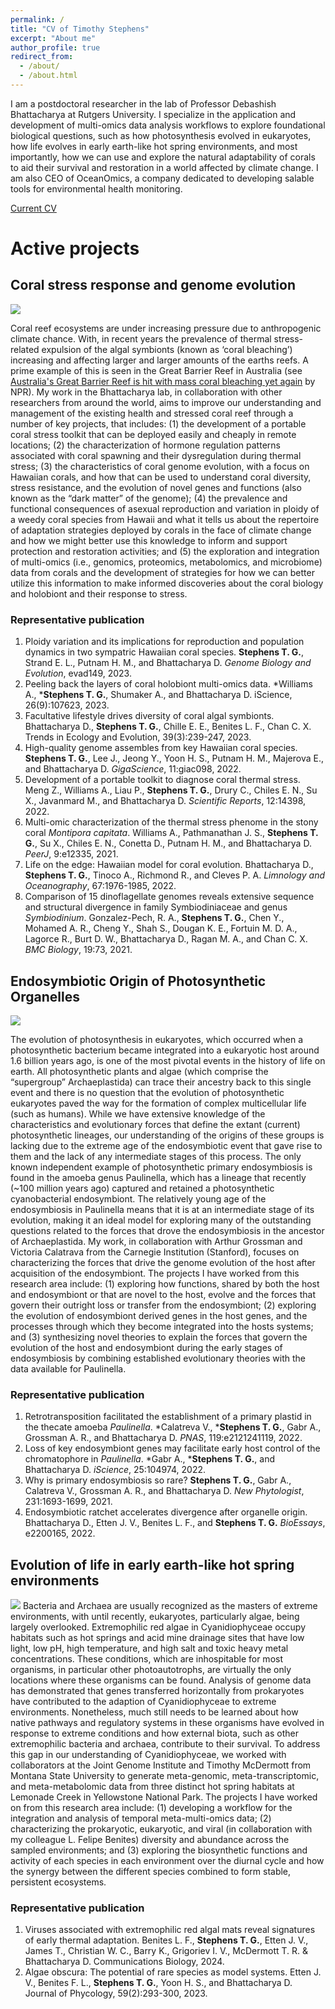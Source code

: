 ```yaml
---
permalink: /
title: "CV of Timothy Stephens"
excerpt: "About me"
author_profile: true
redirect_from: 
  - /about/
  - /about.html
---
```


I am a postdoctoral researcher in the lab of Professor Debashish Bhattacharya at Rutgers University. I specialize in the application and development of multi-omics data analysis workflows to explore foundational biological questions, such as how photosynthesis evolved in eukaryotes, how life evolves in early earth-like hot spring environments, and most importantly, how we can use and explore the natural adaptability of corals to aid their survival and restoration in a world affected by climate change. I am also CEO of OceanOmics, a company dedicated to developing salable tools for environmental health monitoring.

<a href="cv/Timothy_Stephens_CV.pdf " target="_blank">Current CV</a>

Active projects
======

Coral stress response and genome evolution
------
![](images/coral_reef_1.jpg)

Coral reef ecosystems are under increasing pressure due to anthropogenic climate chance. With, in recent years the prevalence of thermal stress-related expulsion of the algal symbionts (known as ‘coral bleaching’) increasing and affecting larger and larger amounts of the earths reefs. A prime example of this is seen in the Great Barrier Reef in Australia (see <a href="https://www.npr.org/2022/03/26/1088886918/australia-great-barrier-reef-coral-bleaching-climate" target="_blank">Australia's Great Barrier Reef is hit with mass coral bleaching yet again</a> by NPR). My work in the Bhattacharya lab, in collaboration with other researchers from around the world, aims to improve our understanding and management of the existing health and stressed coral reef through a number of key projects, that includes: (1) the development of a portable coral stress toolkit that can be deployed easily and cheaply in remote locations; (2) the characterization of hormone regulation patterns associated with coral spawning and their dysregulation during thermal stress; (3) the characteristics of coral genome evolution, with a focus on Hawaiian corals, and how that can be used to understand coral diversity, stress resistance, and the evolution of novel genes and functions (also known as the “dark matter” of the genome); (4) the prevalence and functional consequences of asexual reproduction and variation in ploidy of a weedy coral species from Hawaii and what it tells us about the repertoire of adaptation strategies deployed by corals in the face of climate change and how we might better use this knowledge to inform and support protection and restoration activities; and (5) the exploration and integration of multi-omics (i.e., genomics, proteomics, metabolomics, and microbiome) data from corals and the development of strategies for how we can better utilize this information to make informed discoveries about the coral biology and holobiont and their response to stress.

### Representative publication
1. Ploidy variation and its implications for reproduction and population dynamics in two sympatric Hawaiian coral species. **Stephens T. G.**, Strand E. L., Putnam H. M., and Bhattacharya D. *Genome Biology and Evolution*, evad149, 2023.
2. Peeling back the layers of coral holobiont multi-omics data. \*Williams A., \***Stephens T. G.**, Shumaker A., and Bhattacharya D. iScience, 26(9):107623, 2023.
3. Facultative lifestyle drives diversity of coral algal symbionts. Bhattacharya D., **Stephens T. G.**, Chille E. E., Benites L. F., Chan C. X. Trends in Ecology and Evolution, 39(3):239-247, 2023.
4. High-quality genome assembles from key Hawaiian coral species. **Stephens T. G.**, Lee J., Jeong Y., Yoon H. S., Putnam H. M., Majerova E., and Bhattacharya D. *GigaScience*, 11:giac098, 2022.
5. Development of a portable toolkit to diagnose coral thermal stress. Meng Z., Williams A., Liau P., **Stephens T. G.**, Drury C., Chiles E. N., Su X., Javanmard M., and Bhattacharya D. *Scientific Reports*, 12:14398, 2022.
6. Multi-omic characterization of the thermal stress phenome in the stony coral *Montipora capitata*. Williams A., Pathmanathan J. S., **Stephens T. G.**, Su X., Chiles E. N., Conetta D., Putnam H. M., and Bhattacharya D. *PeerJ*, 9:e12335, 2021.
7. Life on the edge: Hawaiian model for coral evolution. Bhattacharya D., **Stephens T. G.**, Tinoco A., Richmond R., and Cleves P. A. *Limnology and Oceanography*, 67:1976-1985, 2022.
8. Comparison of 15 dinoflagellate genomes reveals extensive sequence and structural divergence in family Symbiodiniaceae and genus *Symbiodinium*. Gonzalez-Pech, R. A., **Stephens T. G.**, Chen Y., Mohamed A. R., Cheng Y., Shah S., Dougan K. E., Fortuin M. D. A., Lagorce R., Burt D. W., Bhattacharya D., Ragan M. A., and Chan C. X. *BMC Biology*, 19:73, 2021.



Endosymbiotic Origin of Photosynthetic Organelles
------
![](images/Paulinella_20230817.png)

The evolution of photosynthesis in eukaryotes, which occurred when a photosynthetic bacterium became integrated into a eukaryotic host around 1.6 billion years ago, is one of the most pivotal events in the history of life on earth. All photosynthetic plants and algae (which comprise the “supergroup” Archaeplastida) can trace their ancestry back to this single event and there is no question that the evolution of photosynthetic eukaryotes paved the way for the formation of complex multicellular life (such as humans). While we have extensive knowledge of the characteristics and evolutionary forces that define the extant (current) photosynthetic lineages, our understanding of the origins of these groups is lacking due to the extreme age of the endosymbiotic event that gave rise to them and the lack of any intermediate stages of this process. The only known independent example of photosynthetic primary endosymbiosis is found in the amoeba genus Paulinella, which has a lineage that recently (~100 million years ago) captured and retained a photosynthetic cyanobacterial endosymbiont. The relatively young age of the endosymbiosis in Paulinella means that it is at an intermediate stage of its evolution, making it an ideal model for exploring many of the outstanding questions related to the forces that drove the endosymbiosis in the ancestor of Archaeplastida. My work, in collaboration with Arthur Grossman and Victoria Calatrava from the Carnegie Institution (Stanford), focuses on characterizing the forces that drive the genome evolution of the host after acquisition of the endosymbiont. The projects I have worked from this research area include: (1) exploring how functions, shared by both the host and endosymbiont or that are novel to the host, evolve and the forces that govern their outright loss or transfer from the endosymbiont; (2) exploring the evolution of endosymbiont derived genes in the host genes, and the processes through which they become integrated into the hosts systems; and (3) synthesizing novel theories to explain the forces that govern the evolution of the host and endosymbiont during the early stages of endosymbiosis by combining established evolutionary theories with the data available for Paulinella.

### Representative publication
1. Retrotransposition facilitated the establishment of a primary plastid in the thecate amoeba *Paulinella*. \*Calatreva V., \***Stephens T. G.**, Gabr A., Grossman A. R., and Bhattacharya D. *PNAS*, 119:e2121241119, 2022.
2. Loss of key endosymbiont genes may facilitate early host control of the chromatophore in *Paulinella*. \*Gabr A., \***Stephens T. G.**, and Bhattacharya D. *iScience*, 25:104974, 2022.
3. Why is primary endosymbiosis so rare? **Stephens T. G.**,  Gabr A., Calatreva V., Grossman A. R., and Bhattacharya D. *New Phytologist*, 231:1693-1699, 2021.
4. Endosymbiotic ratchet accelerates divergence after organelle origin. Bhattacharya D., Etten J. V., Benites L. F., and **Stephens T. G.** *BioEssays*, e2200165, 2022.



Evolution of life in early earth-like hot spring environments
------
![](images/YNP_Cyanidiophyceae_20240331.png)
Bacteria and Archaea are usually recognized as the masters of extreme environments, with until recently, eukaryotes, particularly algae, being largely overlooked. Extremophilic red algae in Cyanidiophyceae occupy habitats such as hot springs and acid mine drainage sites that have low light, low pH, high temperature, and high salt and toxic heavy metal concentrations. These conditions, which are inhospitable for most organisms, in particular other photoautotrophs, are virtually the only locations where these organisms can be found. Analysis of genome data has demonstrated that genes transferred horizontally from prokaryotes have contributed to the adaption of Cyanidiophyceae to extreme environments. Nonetheless, much still needs to be learned about how native pathways and regulatory systems in these organisms have evolved in response to extreme conditions and how external biota, such as other extremophilic bacteria and archaea, contribute to their survival. To address this gap in our understanding of Cyanidiophyceae, we worked with collaborators at the Joint Genome Institute and Timothy McDermott from Montana State University to generate meta-genomic, meta-transcriptomic, and meta-metabolomic data from three distinct hot spring habitats at Lemonade Creek in Yellowstone National Park. The projects I have worked on from this research area include: (1) developing a workflow for the integration and analysis of temporal meta-multi-omics data; (2) characterizing the prokaryotic, eukaryotic, and viral (in collaboration with my colleague L. Felipe Benites) diversity and abundance across the sampled environments; and (3) exploring the biosynthetic functions and activity of each species in each environment over the diurnal cycle and how the synergy between the different species combined to form stable, persistent ecosystems.

### Representative publication
1. Viruses associated with extremophilic red algal mats reveal signatures of early thermal adaptation. Benites L. F., **Stephens T. G.**, Etten J. V., James T., Christian W. C., Barry K., Grigoriev I. V., McDermott T. R. & Bhattacharya D. Communications Biology, 2024.
2. Algae obscura: The potential of rare species as model systems. Etten J. V., Benites F. L., **Stephens T. G.**, Yoon H. S., and Bhattacharya D. Journal of Phycology, 59(2):293-300, 2023.
